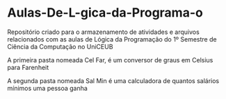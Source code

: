 # Aulas-De-L-gica-da-Programa-o
Repositório criado para o armazenamento de atividades e arquivos relacionados com as aulas de Lógica da Programação do 1º Semestre de Ciência da Computação no UniCEUB
<p> A primeira pasta nomeada Cel Far, é um conversor de graus em Celsius para Farenheit</p>
<p> A segunda pasta nomeada Sal Min é uma calculadora de quantos salários mínimos uma pessoa ganha</p>
